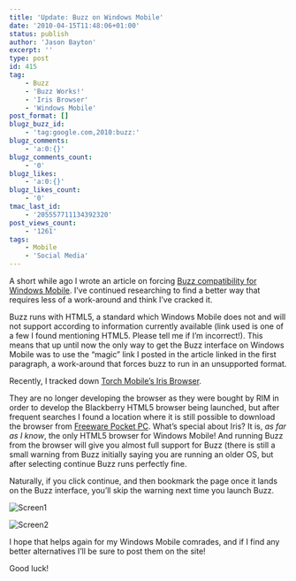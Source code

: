 ```yaml
---
title: 'Update: Buzz on Windows Mobile'
date: '2010-04-15T11:48:06+01:00'
status: publish
author: 'Jason Bayton'
excerpt: ''
type: post
id: 415
tag:
    - Buzz
    - 'Buzz Works!'
    - 'Iris Browser'
    - 'Windows Mobile'
post_format: []
blugz_buzz_id:
    - 'tag:google.com,2010:buzz:'
blugz_comments:
    - 'a:0:{}'
blugz_comments_count:
    - '0'
blugz_likes:
    - 'a:0:{}'
blugz_likes_count:
    - '0'
tmac_last_id:
    - '205557711134392320'
post_views_count:
    - '1261'
tags:
    - Mobile
    - 'Social Media'
---
```

A short while ago I wrote an article on forcing [Buzz compatibility for Windows Mobile](/technology/2010/03/buzz-on-unsupported-mobiles/). I’ve continued researching to find a better way that requires less of a work-around and think I’ve cracked it.

Buzz runs with HTML5, a standard which Windows Mobile does not and will not support according to information currently available (link used is one of a few I found mentioning HTML5. Please tell me if I’m incorrect!). This means that up until now the only way to get the Buzz interface on Windows Mobile was to use the “magic” link I posted in the article linked in the first paragraph, a work-around that forces buzz to run in an unsupported format.

Recently, I tracked down [Torch Mobile’s Iris Browser](https://www.torchmobile.com).

They are no longer developing the browser as they were bought by RIM in order to develop the Blackberry HTML5 browser being launched, but after frequent searches I found a location where it is still possible to download the browser from [Freeware Pocket PC](https://www.freewarepocketpc.net/ppc-download-iris-browser.html). What’s special about Iris? It is, *as far as I know*, the only HTML5 browser for Windows Mobile! And running Buzz from the browser will give you almost full support for Buzz (there is still a small warning from Buzz initially saying you are running an older OS, but after selecting continue Buzz runs perfectly fine.

Naturally, if you click continue, and then bookmark the page once it lands on the Buzz interface, you’ll skip the warning next time you launch Buzz.

![Screen1](https://cdn.bayton.org/uploads/2010/04/Screen101.bmp "Screen101") 

![Screen2](https://cdn.bayton.org/uploads/2010/04/Screen102.bmp "Screen102")

I hope that helps again for my Windows Mobile comrades, and if I find any better alternatives I’ll be sure to post them on the site!

Good luck!
